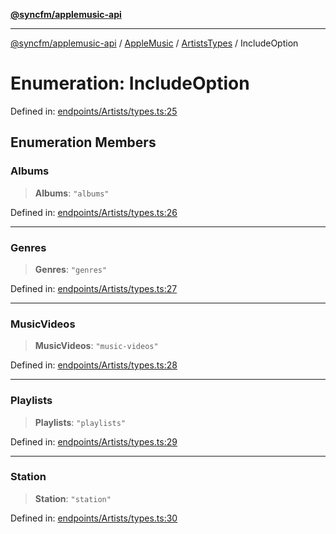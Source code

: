 [**@syncfm/applemusic-api**](../../../../../../README.md)

***

[@syncfm/applemusic-api](../../../../../../globals.md) / [AppleMusic](../../../README.md) / [ArtistsTypes](../README.md) / IncludeOption

# Enumeration: IncludeOption

Defined in: [endpoints/Artists/types.ts:25](https://github.com/sync-fm/applemusic-api/blob/9ff258d5e3837a0cb0f9914911c5614d92f344ed/src/endpoints/Artists/types.ts#L25)

## Enumeration Members

### Albums

> **Albums**: `"albums"`

Defined in: [endpoints/Artists/types.ts:26](https://github.com/sync-fm/applemusic-api/blob/9ff258d5e3837a0cb0f9914911c5614d92f344ed/src/endpoints/Artists/types.ts#L26)

***

### Genres

> **Genres**: `"genres"`

Defined in: [endpoints/Artists/types.ts:27](https://github.com/sync-fm/applemusic-api/blob/9ff258d5e3837a0cb0f9914911c5614d92f344ed/src/endpoints/Artists/types.ts#L27)

***

### MusicVideos

> **MusicVideos**: `"music-videos"`

Defined in: [endpoints/Artists/types.ts:28](https://github.com/sync-fm/applemusic-api/blob/9ff258d5e3837a0cb0f9914911c5614d92f344ed/src/endpoints/Artists/types.ts#L28)

***

### Playlists

> **Playlists**: `"playlists"`

Defined in: [endpoints/Artists/types.ts:29](https://github.com/sync-fm/applemusic-api/blob/9ff258d5e3837a0cb0f9914911c5614d92f344ed/src/endpoints/Artists/types.ts#L29)

***

### Station

> **Station**: `"station"`

Defined in: [endpoints/Artists/types.ts:30](https://github.com/sync-fm/applemusic-api/blob/9ff258d5e3837a0cb0f9914911c5614d92f344ed/src/endpoints/Artists/types.ts#L30)
